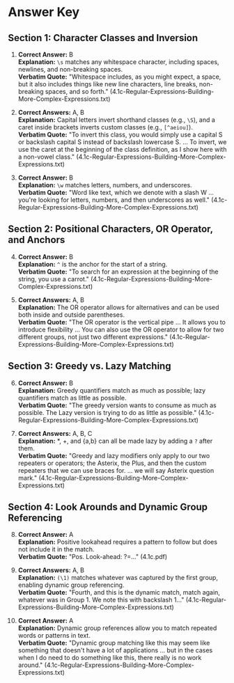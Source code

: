 # Answer Key

## Section 1: Character Classes and Inversion

1. **Correct Answer:** B  
**Explanation:** `\s` matches any whitespace character, including spaces, newlines, and non-breaking spaces.  
**Verbatim Quote:** "Whitespace includes, as you might expect, a space, but it also includes things like new line characters, line breaks, non-breaking spaces, and so forth." (4.1c-Regular-Expressions-Building-More-Complex-Expressions.txt)

2. **Correct Answers:** A, B  
**Explanation:** Capital letters invert shorthand classes (e.g., `\S`), and a caret inside brackets inverts custom classes (e.g., `[^aeiou]`).  
**Verbatim Quote:** "To invert this class, you would simply use a capital S or backslash capital S instead of backslash lowercase S. ... To invert, we use the caret at the beginning of the class definition, as I show here with a non-vowel class." (4.1c-Regular-Expressions-Building-More-Complex-Expressions.txt)

3. **Correct Answer:** B  
**Explanation:** `\w` matches letters, numbers, and underscores.  
**Verbatim Quote:** "Word like text, which we denote with a slash W ... you're looking for letters, numbers, and then underscores as well." (4.1c-Regular-Expressions-Building-More-Complex-Expressions.txt)

## Section 2: Positional Characters, OR Operator, and Anchors

4. **Correct Answer:** B  
**Explanation:** `^` is the anchor for the start of a string.  
**Verbatim Quote:** "To search for an expression at the beginning of the string, you use a carrot." (4.1c-Regular-Expressions-Building-More-Complex-Expressions.txt)

5. **Correct Answers:** A, B  
**Explanation:** The OR operator allows for alternatives and can be used both inside and outside parentheses.  
**Verbatim Quote:** "The OR operator is the vertical pipe ... It allows you to introduce flexibility ... You can also use the OR operator to allow for two different groups, not just two different expressions." (4.1c-Regular-Expressions-Building-More-Complex-Expressions.txt)

## Section 3: Greedy vs. Lazy Matching

6. **Correct Answer:** B  
**Explanation:** Greedy quantifiers match as much as possible; lazy quantifiers match as little as possible.  
**Verbatim Quote:** "The greedy version wants to consume as much as possible. The Lazy version is trying to do as little as possible." (4.1c-Regular-Expressions-Building-More-Complex-Expressions.txt)

7. **Correct Answers:** A, B, C  
**Explanation:** *, +, and {a,b} can all be made lazy by adding a `?` after them.  
**Verbatim Quote:** "Greedy and lazy modifiers only apply to our two repeaters or operators; the Asterix, the Plus, and then the custom repeaters that we can use braces for. ... we will say Asterix question mark." (4.1c-Regular-Expressions-Building-More-Complex-Expressions.txt)

## Section 4: Look Arounds and Dynamic Group Referencing

8. **Correct Answer:** A  
**Explanation:** Positive lookahead requires a pattern to follow but does not include it in the match.  
**Verbatim Quote:** "Pos. Look-ahead: ?=..." (4.1c.pdf)

9. **Correct Answers:** A, B  
**Explanation:** `(\1)` matches whatever was captured by the first group, enabling dynamic group referencing.  
**Verbatim Quote:** "Fourth, and this is the dynamic match, match again, whatever was in Group 1. We note this with backslash 1..." (4.1c-Regular-Expressions-Building-More-Complex-Expressions.txt)

10. **Correct Answer:** A  
**Explanation:** Dynamic group references allow you to match repeated words or patterns in text.  
**Verbatim Quote:** "Dynamic group matching like this may seem like something that doesn't have a lot of applications ... but in the cases when I do need to do something like this, there really is no work around." (4.1c-Regular-Expressions-Building-More-Complex-Expressions.txt)

